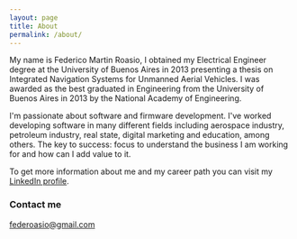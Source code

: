 ```yaml
---
layout: page
title: About
permalink: /about/
---
```


My name is Federico Martin Roasio, I obtained my Electrical Engineer degree at the University of Buenos Aires in 2013 presenting a thesis on Integrated Navigation Systems for Unmanned Aerial Vehicles. I was awarded as the best graduated in Engineering from the University of Buenos Aires in 2013 by the National Academy of Engineering.

I'm passionate about software and firmware development. I've worked developing software in many different fields including aerospace industry, petroleum industry, real state, digital marketing and education, among others. The key to success: focus to understand the business I am working for and how can I add value to it.

To get more information about me and my career path you can visit my [LinkedIn profile](http://linkedin/in/froasio).

### Contact me

[federoasio@gmail.com](mailto:federoasio@gmail.com)
